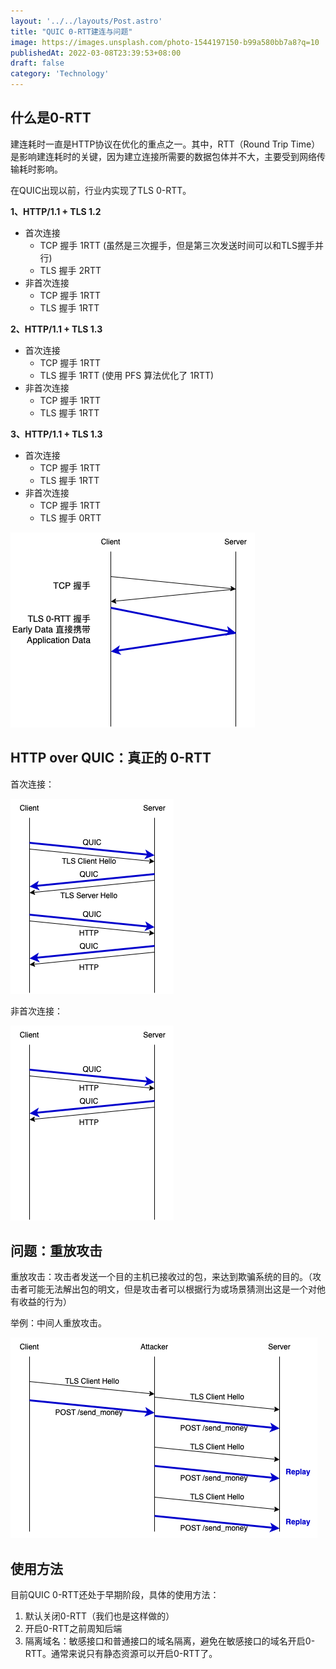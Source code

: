 ```yaml
---
layout: '../../layouts/Post.astro'
title: "QUIC 0-RTT建连与问题"
image: https://images.unsplash.com/photo-1544197150-b99a580bb7a8?q=10
publishedAt: 2022-03-08T23:39:53+08:00
draft: false
category: 'Technology'
---
```

## 什么是0-RTT
建连耗时一直是HTTP协议在优化的重点之一。其中，RTT（Round Trip Time）是影响建连耗时的关键，因为建立连接所需要的数据包体并不大，主要受到网络传输耗时影响。

在QUIC出现以前，行业内实现了TLS 0-RTT。

**1、HTTP/1.1 + TLS 1.2**
* 首次连接
    * TCP 握手 1RTT (虽然是三次握手，但是第三次发送时间可以和TLS握手并行)
    * TLS 握手 2RTT
* 非首次连接
    * TCP 握手 1RTT
    * TLS 握手 1RTT  

**2、HTTP/1.1 + TLS 1.3**
* 首次连接
    * TCP 握手 1RTT
    * TLS 握手 1RTT (使用 PFS 算法优化了 1RTT)
* 非首次连接
    * TCP 握手 1RTT
    * TLS 握手 1RTT  

**3、HTTP/1.1 + TLS 1.3**
* 首次连接
    * TCP 握手 1RTT
    * TLS 握手 1RTT
* 非首次连接
    * TCP 握手 1RTT
    * TLS 握手 0RTT  

![TLS 0RTT](https://raw.githubusercontent.com/superche/blog-img/main/tls-0rtt.drawio.png)

## HTTP over QUIC：真正的 0-RTT

首次连接：

![quic-1rtt](https://raw.githubusercontent.com/superche/blog-img/main/quic-1rtt.drawio.png)

非首次连接：

![quic-0rtt](https://raw.githubusercontent.com/superche/blog-img/main/quic-0rtt.drawio.png)

## 问题：重放攻击
重放攻击：攻击者发送一个目的主机已接收过的包，来达到欺骗系统的目的。（攻击者可能无法解出包的明文，但是攻击者可以根据行为或场景猜测出这是一个对他有收益的行为）

举例：中间人重放攻击。

![0rtt-replay-attack](https://raw.githubusercontent.com/superche/blog-img/main/0rtt-replay-attack.drawio.png)

## 使用方法
目前QUIC 0-RTT还处于早期阶段，具体的使用方法：

1. 默认关闭0-RTT（我们也是这样做的）
2. 开启0-RTT之前周知后端
3. 隔离域名：敏感接口和普通接口的域名隔离，避免在敏感接口的域名开启0-RTT。通常来说只有静态资源可以开启0-RTT了。

